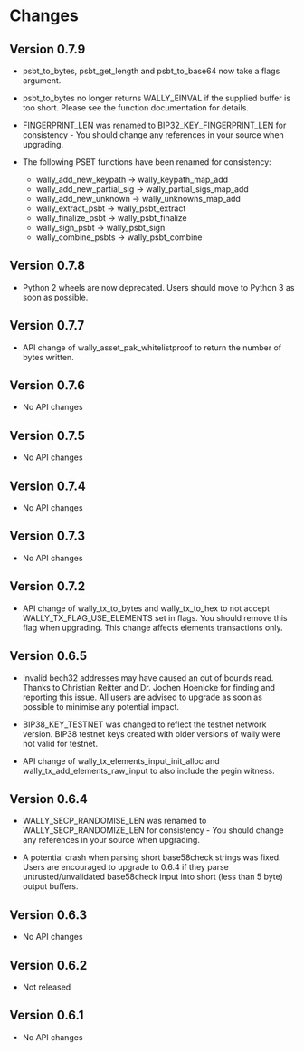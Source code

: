 # Changes

## Version 0.7.9

- psbt_to_bytes, psbt_get_length and psbt_to_base64 now take a flags argument.

- psbt_to_bytes no longer returns WALLY_EINVAL if the supplied buffer is too
  short. Please see the function documentation for details.

- FINGERPRINT_LEN was renamed to BIP32_KEY_FINGERPRINT_LEN for
  consistency - You should change any references in your source when upgrading.

- The following PSBT functions have been renamed for consistency:
  - wally_add_new_keypath -> wally_keypath_map_add
  - wally_add_new_partial_sig -> wally_partial_sigs_map_add
  - wally_add_new_unknown -> wally_unknowns_map_add
  - wally_extract_psbt -> wally_psbt_extract
  - wally_finalize_psbt -> wally_psbt_finalize
  - wally_sign_psbt -> wally_psbt_sign
  - wally_combine_psbts -> wally_psbt_combine

## Version 0.7.8

- Python 2 wheels are now deprecated. Users should move to Python 3 as soon as possible.

## Version 0.7.7

- API change of wally_asset_pak_whitelistproof to return the number of bytes written.

## Version 0.7.6

- No API changes

## Version 0.7.5

- No API changes

## Version 0.7.4

- No API changes

## Version 0.7.3

- No API changes

## Version 0.7.2

- API change of wally_tx_to_bytes and wally_tx_to_hex to not accept
  WALLY_TX_FLAG_USE_ELEMENTS set in flags. You should remove this flag when
  upgrading. This change affects elements transactions only.

## Version 0.6.5

- Invalid bech32 addresses may have caused an out of bounds read. Thanks to
  Christian Reitter and Dr. Jochen Hoenicke for finding and reporting this
  issue. All users are advised to upgrade as soon as possible to minimise
  any potential impact.

- BIP38_KEY_TESTNET was changed to reflect the testnet network version. BIP38 testnet keys
  created with older versions of wally were not valid for testnet.

- API change of wally_tx_elements_input_init_alloc and wally_tx_add_elements_raw_input
  to also include the pegin witness.

## Version 0.6.4

- WALLY_SECP_RANDOMISE_LEN was renamed to WALLY_SECP_RANDOMIZE_LEN for
  consistency - You should change any references in your source when upgrading.

- A potential crash when parsing short base58check strings was fixed. Users
  are encouraged to upgrade to 0.6.4 if they parse untrusted/unvalidated
  base58check input into short (less than 5 byte) output buffers.

## Version 0.6.3

- No API changes

## Version 0.6.2

- Not released

## Version 0.6.1

- No API changes
